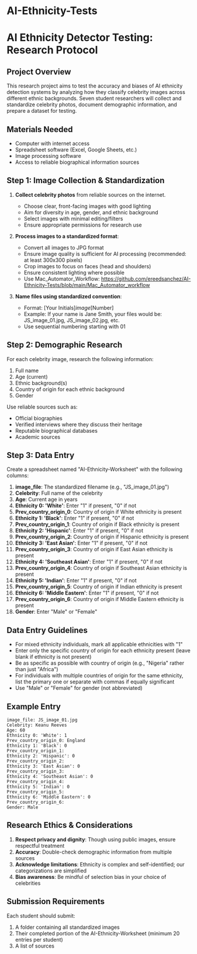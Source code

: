 # AI-Ethnicity-Tests


# AI Ethnicity Detector Testing: Research Protocol

## Project Overview
This research project aims to test the accuracy and biases of AI ethnicity detection systems by analyzing how they classify celebrity images across different ethnic backgrounds. Seven student researchers will collect and standardize celebrity photos, document demographic information, and prepare a dataset for testing.

## Materials Needed
- Computer with internet access
- Spreadsheet software (Excel, Google Sheets, etc.)
- Image processing software
- Access to reliable biographical information sources

## Step 1: Image Collection & Standardization
1. **Collect celebrity photos** from reliable sources on the internet.
   - Choose clear, front-facing images with good lighting
   - Aim for diversity in age, gender, and ethnic background
   - Select images with minimal editing/filters
   - Ensure appropriate permissions for research use

2. **Process images to a standardized format**:
   - Convert all images to JPG format
   - Ensure image quality is sufficient for AI processing (recommended: at least 300x300 pixels)
   - Crop images to focus on faces (head and shoulders)
   - Ensure consistent lighting where possible
   - Use Mac_Automator_Workflow: https://github.com/ereedsanchez/AI-Ethnicity-Tests/blob/main/Mac_Automator_workflow

3. **Name files using standardized convention**:
   - Format: [Your Initials]_image_[Number]
   - Example: If your name is Jane Smith, your files would be: JS_image_01.jpg, JS_image_02.jpg, etc.
   - Use sequential numbering starting with 01

## Step 2: Demographic Research
For each celebrity image, research the following information:
1. Full name
2. Age (current)
3. Ethnic background(s)
4. Country of origin for each ethnic background
5. Gender

Use reliable sources such as:
- Official biographies
- Verified interviews where they discuss their heritage
- Reputable biographical databases
- Academic sources

## Step 3: Data Entry
Create a spreadsheet named "AI-Ethnicity-Worksheet" with the following columns:

1. **image_file**: The standardized filename (e.g., "JS_image_01.jpg")
2. **Celebrity**: Full name of the celebrity
3. **Age**: Current age in years
4. **Ethnicity 0: 'White'**: Enter "1" if present, "0" if not
5. **Prev_country_origin_0**: Country of origin if White ethnicity is present
6. **Ethnicity 1: 'Black'**: Enter "1" if present, "0" if not
7. **Prev_country_origin_1**: Country of origin if Black ethnicity is present
8. **Ethnicity 2: 'Hispanic'**: Enter "1" if present, "0" if not
9. **Prev_country_origin_2**: Country of origin if Hispanic ethnicity is present
10. **Ethnicity 3: 'East Asian'**: Enter "1" if present, "0" if not
11. **Prev_country_origin_3**: Country of origin if East Asian ethnicity is present
12. **Ethnicity 4: 'Southeast Asian'**: Enter "1" if present, "0" if not
13. **Prev_country_origin_4**: Country of origin if Southeast Asian ethnicity is present
14. **Ethnicity 5: 'Indian'**: Enter "1" if present, "0" if not
15. **Prev_country_origin_5**: Country of origin if Indian ethnicity is present
16. **Ethnicity 6: 'Middle Eastern'**: Enter "1" if present, "0" if not
17. **Prev_country_origin_6**: Country of origin if Middle Eastern ethnicity is present
18. **Gender**: Enter "Male" or "Female"

## Data Entry Guidelines
- For mixed ethnicity individuals, mark all applicable ethnicities with "1"
- Enter only the specific country of origin for each ethnicity present (leave blank if ethnicity is not present)
- Be as specific as possible with country of origin (e.g., "Nigeria" rather than just "Africa")
- For individuals with multiple countries of origin for the same ethnicity, list the primary one or separate with commas if equally significant
- Use "Male" or "Female" for gender (not abbreviated)

## Example Entry
```
image_file: JS_image_01.jpg
Celebrity: Keanu Reeves
Age: 60
Ethnicity 0: 'White': 1
Prev_country_origin_0: England
Ethnicity 1: 'Black': 0
Prev_country_origin_1: 
Ethnicity 2: 'Hispanic': 0
Prev_country_origin_2: 
Ethnicity 3: 'East Asian': 0
Prev_country_origin_3: 
Ethnicity 4: 'Southeast Asian': 0
Prev_country_origin_4: 
Ethnicity 5: 'Indian': 0
Prev_country_origin_5: 
Ethnicity 6: 'Middle Eastern': 0
Prev_country_origin_6: 
Gender: Male
```

## Research Ethics & Considerations
1. **Respect privacy and dignity**: Though using public images, ensure respectful treatment
2. **Accuracy**: Double-check demographic information from multiple sources
3. **Acknowledge limitations**: Ethnicity is complex and self-identified; our categorizations are simplified
4. **Bias awareness**: Be mindful of selection bias in your choice of celebrities

## Submission Requirements
Each student should submit:
1. A folder containing all standardized images
2. Their completed portion of the AI-Ethnicity-Worksheet (minimum 20 entries per student)
3. A list of sources
